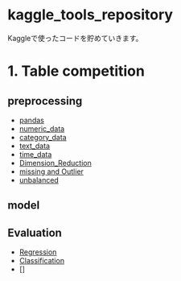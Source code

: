 # kaggle_tools_repository

Kaggleで使ったコードを貯めていきます。  

# 1. Table competition

## preprocessing
* [pandas](./Table/preprocessing/pandas_memo.md)
* [numeric_data](./Table/preprocessing/numeric_data.md)
* [category_data](./Table/preprocessing/category_data.md)
* [text_data](./Table/preprocessing/text_data.md)
* [time_data](./Table/preprocessing/time_data.md)
* [Dimension_Reduction](./Table/preprocessing/Dimension_Reduction.md)
* [missing and Outlier]()
* [unbalanced]()

## model

## Evaluation
* [Regression](./Table/eval_score/evaluation_regression.md)
* [Classification](Table/eval_score/evaluation_classification.md)
* []
